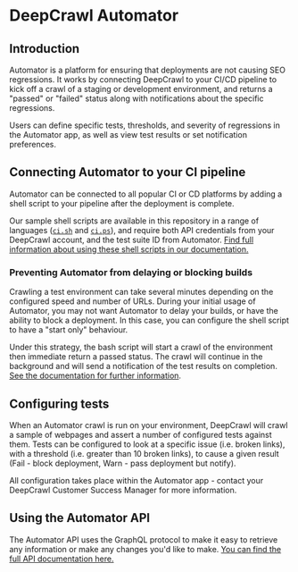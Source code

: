 
# DeepCrawl Automator

## Introduction

Automator is a platform for ensuring that deployments are not causing SEO regressions. It works by connecting DeepCrawl to your CI/CD pipeline to kick off a crawl of a staging or development environment, and returns a "passed" or "failed" status along with notifications about the specific regressions.

Users can define specific tests, thresholds, and severity of regressions in the Automator app, as well as view test results or set notification preferences. 

## Connecting Automator to your CI pipeline
Automator can be connected to all popular CI or CD platforms by adding a shell script to your pipeline after the deployment is complete. 

Our sample shell scripts are available in this repository in a range of languages ([`ci.sh`](ci.sh) and [`ci.ps`](ci.ps)), and require both API credentials from your DeepCrawl account, and the test suite ID from Automator. 
[Find full information about using these shell scripts in our documentation.](https://deepcrawl.github.io/automator-sdk/#/ci-scripts)

### Preventing Automator from delaying or blocking builds
Crawling a test environment can take several minutes depending on the configured speed and number of URLs. During your initial usage of Automator, you may not want Automator to delay your builds, or have the ability to block a deployment.
In this case, you can configure the shell script to have a "start only" behaviour. 

Under this strategy, the bash script will start a crawl of the environment then immediate return a passed status. The crawl will continue in the background and will send a notification of the test results on completion. [See the documentation for further information](https://deepcrawl.github.io/automator-sdk/#/ci-scripts).

## Configuring tests
When an Automator crawl is run on your environment, DeepCrawl will crawl a sample of webpages and assert a number of configured tests against them. Tests can be configured to look at a specific issue (i.e. broken links), with a threshold (i.e. greater than 10 broken links), to cause a given result (Fail - block deployment, Warn - pass deployment but notify). 

All configuration takes place within the Automator app - contact your DeepCrawl Customer Success Manager for more information.

## Using the Automator API
The Automator API uses the GraphQL protocol to make it easy to retrieve any information or make any changes you'd like to make. [You can find the full API documentation here.](https://deepcrawl.github.io/automator-sdk/)

